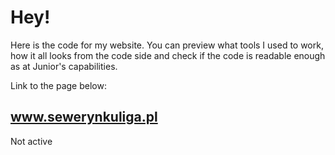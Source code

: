 # Hey!

Here is the code for my website.
You can preview what tools I used to work, how it all looks from the code side and check if the code is readable enough as at Junior's capabilities.

Link to the page below:

## www.sewerynkuliga.pl
Not active
